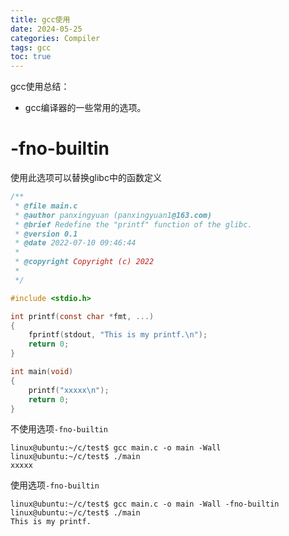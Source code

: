 ```yaml
---
title: gcc使用
date: 2024-05-25
categories: Compiler
tags: gcc
toc: true
---
```


gcc使用总结：

- gcc编译器的一些常用的选项。

<!-- more -->

# -fno-builtin

使用此选项可以替换glibc中的函数定义

```c
/**
 * @file main.c
 * @author panxingyuan (panxingyuan1@163.com)
 * @brief Redefine the "printf" function of the glibc.
 * @version 0.1
 * @date 2022-07-10 09:46:44
 * 
 * @copyright Copyright (c) 2022
 * 
 */

#include <stdio.h>

int printf(const char *fmt, ...)
{
    fprintf(stdout, "This is my printf.\n");
    return 0;
}

int main(void)
{
    printf("xxxxx\n");
    return 0;
}

```

不使用选项`-fno-builtin`

```shell
linux@ubuntu:~/c/test$ gcc main.c -o main -Wall
linux@ubuntu:~/c/test$ ./main 
xxxxx

```

使用选项`-fno-builtin`

```shell
linux@ubuntu:~/c/test$ gcc main.c -o main -Wall -fno-builtin
linux@ubuntu:~/c/test$ ./main 
This is my printf.

```

